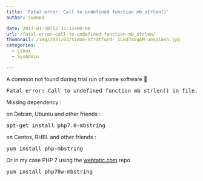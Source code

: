```yaml
---
title: 'Fatal error: Call to undefined function mb_strlen()'
author: svennd

date: 2017-01-28T12:32:12+00:00
url: /fatal-error-call-to-undefined-function-mb_strlen/
thumbnail: /img/2021/03/simon-stratford-_ILkd7aVqAM-unsplash.jpg
categories:
  - Linux
  - SysAdmin

---
```

A common not found during trial run of some software 🙂

<pre>Fatal error: Call to undefined function mb_strlen() in file.php on line 123</pre>

Missing dependency :

on Debian, Ubuntu and other friends :

<pre>apt-get install php7.0-mbstring</pre>

on Centos, RHEL and other friends :

<pre>yum install php-mbstring</pre>

Or in my case PHP 7 using the [webtatic.com][1] repo

<pre>yum install php70w-mbstring</pre>

&nbsp;

 [1]: https://webtatic.com